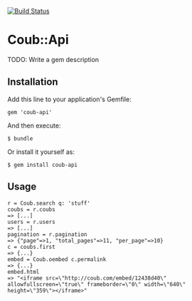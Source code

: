 [![Build Status](https://travis-ci.org/div/coub-api.svg?branch=master)](https://travis-ci.org/div/coub-api)
# Coub::Api

TODO: Write a gem description

## Installation

Add this line to your application's Gemfile:

    gem 'coub-api'

And then execute:

    $ bundle

Or install it yourself as:

    $ gem install coub-api

## Usage
```
r = Coub.search q: 'stuff'
coubs = r.coubs
=> [...]
users = r.users
=> [...]
pagination = r.pagination
=> {"page"=>1, "total_pages"=>11, "per_page"=>10}
c = coubs.first
=> {...}
embed = Coub.oembed c.permalink
=> {...}
embed.html
=> "<iframe src=\"http://coub.com/embed/12438d40\" allowfullscreen=\"true\" frameborder=\"0\" width=\"640\" height=\"359\"></iframe>"